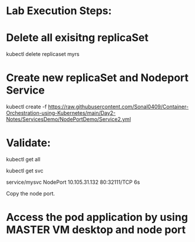 Lab Execution Steps:
====================

Delete all exisitng replicaSet
==============================

kubectl delete replicaset myrs

Create new replicaSet and Nodeport Service
===============================

kubectl create -f https://raw.githubusercontent.com/Sonal0409/Container-Orchestration-using-Kubernetes/main/Day2-Notes/ServicesDemo/NodePortDemo/Service2.yml

Validate:
===============================

kubectl get all

kubectl get svc

service/mysvc        NodePort    10.105.31.132    <none>        80:32111/TCP   6s
  
Copy the node port.

  
Access the pod application by using MASTER VM desktop and node port
========================================
  
  
  
